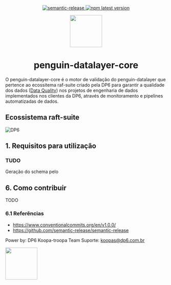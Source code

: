 <p align="center">
  <a href="#badge">
    <img alt="semantic-release" src="https://img.shields.io/badge/%20%20%F0%9F%93%A6%F0%9F%9A%80-semantic--release-e10079.svg">
  </a>
  <a href="https://www.npmjs.com/package/@dp6/penguin-datalayer-core">
    <img alt="npm latest version" src="https://img.shields.io/npm/v/@dp6/penguin-datalayer-core/latest.svg">
  </a>
</p>
<div align="center">
<img src="https://github.com/DP6/penguin-datalayer-core/tree/master/docs/dist/logo-dp6-cor.png" height="100" />

# penguin-datalayer-core
</div>

O penguin-datalayer-core é o motor de validação do penguin-datalayer que pertence ao ecossitema raf-suite criado pela DP6 para garantir a qualidade dos dados ([Data Quality](https://en.wikipedia.org/wiki/Data_quality)) nos projetos de engenharia de dados implementados nos clientes da DP6, através de monitoramento e pipelines automatizadas de dados.

## Ecossistema raft-suite
![DP6](https://github.com/DP6/penguin-datalayer-core/tree/master/docs/dist/abrangencia-ecossistema-raft-suite.jpg)


## 1. Requisitos para utilização
### TUDO
Geração do schema pelo 

## 6. Como contribuir
TODO
### 6.1 Referências
* https://www.conventionalcommits.org/en/v1.0.0/
* https://github.com/semantic-release/semantic-release

Power by: DP6 Koopa-troopa Team
Suporte: koopas@dp6.com.br

<img src="https://github.com/DP6/penguin-datalayer-core/tree/master/docs/dist/koopa.jpg" height="100" />

